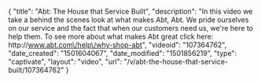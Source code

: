 {
    "title": "Abt: The House that Service Built",
    "description": "In this video we take a behind the scenes look at what makes Abt, Abt.  We pride ourselves on our service and the fact that when our customers need us, we're here to help them.  To see more about what makes Abt great click here: http:\/\/www.abt.com\/help\/why-shop-abt",
    "videoid": "107364762",
    "date_created": "1501604067",
    "date_modified": "1501856219",
    "type": "captivate",
    "layout": "video",
    "url": "\/v\/abt-the-house-that-service-built\/107364762"
}